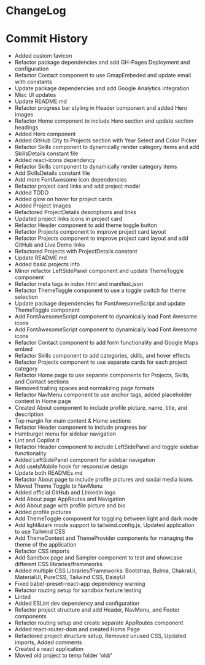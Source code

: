 # ChangeLog

# Commit History

- Added custom favicon
- Refactor package dependencies and add GH-Pages Deployment and configuration
- Refactor Contact component to use GmapEmbeded and update email with constants
- Update package dependencies and add Google Analytics integration
- Misc UI updates
- Update README.md
- Refactor progress bar styling in Header component and added Hero images
- Refactor Home component to include Hero section and update section headings
- Added Hero component
- Added GitHub City to Projects section with Year Select and Color Picker
- Refactor Skills component to dynamically render category items and add SkillsDetails constant file
- Added react-icons dependency
- Refactor Skills component to dynamically render category items
- Add SkillsDetails constant file
- Add more FontAwesome icon dependencies
- Refactor project card links and add project modal
- Added TODO
- Added glow on hover for project cards
- Added Project Images
- Refactored ProjectDetails descriptions and links
- Updated project links icons in project card
- Refactor Header component to add theme toggle button
- Refactor Projects component to improve project card layout
- Refactor Projects component to improve project card layout and add GitHub and Live Demo links
- Refactored Projects with ProjectDetails constant
- Update README.md
- Added basic projects info
- Minor refactor LeftSidePanel component and update ThemeToggle component
- Refactor meta tags in index.html and manifest.json
- Refactor ThemeToggle component to use a toggle switch for theme selection
- Update package dependencies for FontAwesomeScript and update ThemeToggle component
- Add FontAwesomeScript component to dynamically load Font Awesome icons
- Add FontAwesomeScript component to dynamically load Font Awesome icons
- Refactor Contact component to add form functionality and Google Maps embed
- Refactor Skills component to add categories, skills, and hover effects
- Refactor Projects component to use separate cards for each project category
- Refactor Home page to use separate components for Projects, Skills, and Contact sections
- Removed trailing spaces and normalizing page formats
- Refactor NavMenu component to use anchor tags, added placeholder content in Home page
- Created About component to include profile picture, name, title, and description
- Top margin for main content & Home sections
- Refactor Header component to include progress bar
- Hamburger menu for sidebar navigation
- Lint and Copilot it
- Refactor Header component to include LeftSidePanel and toggle sidebar functionality
- Added LeftSidePanel component for sidebar navigation
- Add useIsMobile hook for responsive design
- Update both READMEs.md
- Refactor About page to include profile pictures and social media icons
- Moved Theme Toggle to NavMenu
- Added official GitHub and LInkedin logo
- Add About page AppRoutes and Navigation
- Add About page with profile picture and bio
- Added profile pictures
- Add ThemeToggle component for toggling between light and dark mode
- Add light&dark mode support to tailwind.config.js, Updated application to use Tailwind CSS
- Add ThemeContext and ThemeProvider components for managing the theme of the application
- Refactor CSS imports
- Add Sandbox page and Sampler component to test and showcase different CSS libraries/frameworks
- Added multiple CSS Libraries/Frameworks: Bootstrap, Bulma, ChakraUI, MaterialUI, PureCSS, Tailwind CSS, DaisyUI
- Fixed babel-preset-react-app dependency warning
- Refactor routing setup for sandbox feature testing
- Linted
- Added ESLint dev dependency and configuration
- Refactor project structure and add Header, NavMenu, and Footer components
- Refactor routing setup and create separate AppRoutes component
- Added react-router-dom and created Home Page
- Refactored project structure setup, Removed unused CSS, Updated imports, Added comments
- Created a react application
- Moved old project to temp folder 'old/'

